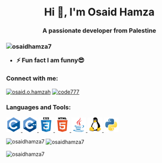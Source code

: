 <h1 align="center">Hi 👋, I'm Osaid Hamza</h1>
<h3 align="center">A passionate developer from Palestine</h3>
<h3 alian="right" alt="coding" width="400" src="![image](https://user-images.githubusercontent.com/108472343/206869962-45782eee-0cf1-4fed-8a14-226363292dbc.png)"
<p align="left"> <img src="https://komarev.com/ghpvc/?username=osaidhamza7&label=Profile%20views&color=0e75b6&style=flat" alt="osaidhamza7" /> </p>

- ⚡ Fun fact **I am funny😎**

<h3 align="left">Connect with me:</h3>
<p align="left">
<a href="https://instagram.com/osaid.o.hamzah" target="blank"><img align="center" src="https://raw.githubusercontent.com/rahuldkjain/github-profile-readme-generator/master/src/images/icons/Social/instagram.svg" alt="osaid.o.hamzah" height="30" width="40" /></a>
<a href="https://codeforces.com/profile/code777" target="blank"><img align="center" src="https://raw.githubusercontent.com/rahuldkjain/github-profile-readme-generator/master/src/images/icons/Social/codeforces.svg" alt="code777" height="30" width="40" /></a>
</p>

<h3 align="left">Languages and Tools:</h3>
<p align="left"> <a href="https://www.cprogramming.com/" target="_blank" rel="noreferrer"> <img src="https://raw.githubusercontent.com/devicons/devicon/master/icons/c/c-original.svg" alt="c" width="40" height="40"/> </a> <a href="https://www.w3schools.com/cpp/" target="_blank" rel="noreferrer"> <img src="https://raw.githubusercontent.com/devicons/devicon/master/icons/cplusplus/cplusplus-original.svg" alt="cplusplus" width="40" height="40"/> </a> <a href="https://www.w3schools.com/css/" target="_blank" rel="noreferrer"> <img src="https://raw.githubusercontent.com/devicons/devicon/master/icons/css3/css3-original-wordmark.svg" alt="css3" width="40" height="40"/> </a> <a href="https://www.w3.org/html/" target="_blank" rel="noreferrer"> <img src="https://raw.githubusercontent.com/devicons/devicon/master/icons/html5/html5-original-wordmark.svg" alt="html5" width="40" height="40"/> </a> <a href="https://www.java.com" target="_blank" rel="noreferrer"> <img src="https://raw.githubusercontent.com/devicons/devicon/master/icons/java/java-original.svg" alt="java" width="40" height="40"/> </a> <a href="https://www.linux.org/" target="_blank" rel="noreferrer"> <img src="https://raw.githubusercontent.com/devicons/devicon/master/icons/linux/linux-original.svg" alt="linux" width="40" height="40"/> </a> <a href="https://www.python.org" target="_blank" rel="noreferrer"> <img src="https://raw.githubusercontent.com/devicons/devicon/master/icons/python/python-original.svg" alt="python" width="40" height="40"/> </a> </p>

<p><img align="left" src="https://github-readme-stats.vercel.app/api/top-langs?username=osaidhamza7&show_icons=true&locale=en&layout=compact" alt="osaidhamza7" /></p>

<p>&nbsp;<img align="center" src="https://github-readme-stats.vercel.app/api?username=osaidhamza7&show_icons=true&locale=en" alt="osaidhamza7" /></p>

<p><img align="center" src="https://github-readme-streak-stats.herokuapp.com/?user=osaidhamza7&" alt="osaidhamza7" /></p>
